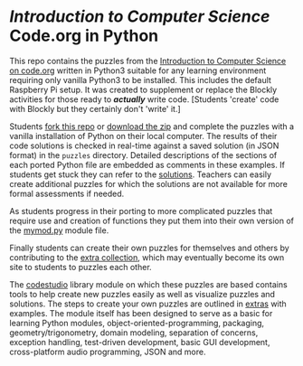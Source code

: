*Introduction to Computer Science*<br>Code.org in Python
========================================================

This repo contains the puzzles from the [Introduction to Computer Science
on code.org](http://learn.code.org/s/1) written in Python3 suitable for
any learning environment requiring only vanilla Python3 to be installed.
This includes the default Raspberry Pi setup. It was created to supplement
or replace the Blockly activities for those ready to ***actually*** write 
 code. [Students 'create' code with Blockly but they certainly don't
'write' it.]

Students [fork this
repo](http://github.com/skilstak/code-dot-org-python/fork) or [download
the zip](http://github.com/skilstak/code-dot-org-python/archive/master.zip) and complete the puzzles with a vanilla
installation of Python on their local computer. The results of their
code solutions is checked in real-time against a saved solution (in JSON
format) in the `puzzles` directory. Detailed descriptions of the sections
of each ported Python file are embedded as comments in these examples.  If
students get stuck they can refer to the [solutions](/solutions). Teachers
can easily create additional puzzles for which the solutions are not
available for more formal assessments if needed.

As students progress in their porting to more complicated puzzles that
require use and creation of functions they put them into their own
version of the [mymod.py](mymod.py) module file.

Finally students can create their own puzzles for themselves
and others by contributing to the [extra collection](/extra), which may
eventually become its own site to students to puzzles each other.

The [codestudio](/codestudio) library module on which these puzzles
are based contains tools to help create new puzzles easily as well as
visualize puzzles and solutions. The steps to create your own puzzles
are outlined in [extras](/extra) with examples. The module itself
has been designed to serve as a basic for learning Python modules,
object-oriented-programming, packaging, geometry/trigonometry, domain
modeling, separation of concerns, exception handling, test-driven
development, basic GUI development, cross-platform audio programming,
JSON and more.
